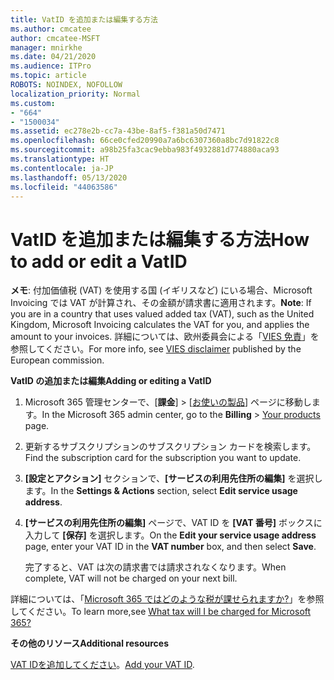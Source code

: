 ```yaml
---
title: VatID を追加または編集する方法
ms.author: cmcatee
author: cmcatee-MSFT
manager: mnirkhe
ms.date: 04/21/2020
ms.audience: ITPro
ms.topic: article
ROBOTS: NOINDEX, NOFOLLOW
localization_priority: Normal
ms.custom:
- "664"
- "1500034"
ms.assetid: ec278e2b-cc7a-43be-8af5-f381a50d7471
ms.openlocfilehash: 66ce0cfed20990a7a6bc6307360a8bc7d91822c8
ms.sourcegitcommit: a98b25fa3cac9ebba983f4932881d774880aca93
ms.translationtype: HT
ms.contentlocale: ja-JP
ms.lasthandoff: 05/13/2020
ms.locfileid: "44063586"
---
```

# <a name="how-to-add-or-edit-a-vatid"></a><span data-ttu-id="7beeb-102">VatID を追加または編集する方法</span><span class="sxs-lookup"><span data-stu-id="7beeb-102">How to add or edit a VatID</span></span>

<span data-ttu-id="7beeb-103">**メモ**: 付加価値税 (VAT) を使用する国 (イギリスなど) にいる場合、Microsoft Invoicing では VAT が計算され、その金額が請求書に適用されます。</span><span class="sxs-lookup"><span data-stu-id="7beeb-103">**Note**: If you are in a country that uses valued added tax (VAT), such as the United Kingdom, Microsoft Invoicing calculates the VAT for you, and applies the amount to your invoices.</span></span> <span data-ttu-id="7beeb-104">詳細については、欧州委員会による「[VIES 免責](https://go.microsoft.com/fwlink/p/?LinkID=841741)」を参照してください。</span><span class="sxs-lookup"><span data-stu-id="7beeb-104">For more info, see [VIES disclaimer](https://go.microsoft.com/fwlink/p/?LinkID=841741) published by the European commission.</span></span>

<span data-ttu-id="7beeb-105">**VatID の追加または編集**</span><span class="sxs-lookup"><span data-stu-id="7beeb-105">**Adding or editing a VatID**</span></span>

1. <span data-ttu-id="7beeb-106">Microsoft 365 管理センターで、[**課金**] \> [[お使いの製品](https://go.microsoft.com/fwlink/p/?linkid=842054)] ページに移動します。</span><span class="sxs-lookup"><span data-stu-id="7beeb-106">In the Microsoft 365 admin center, go to the **Billing** \> [Your products](https://go.microsoft.com/fwlink/p/?linkid=842054) page.</span></span>

2. <span data-ttu-id="7beeb-107">更新するサブスクリプションのサブスクリプション カードを検索します。</span><span class="sxs-lookup"><span data-stu-id="7beeb-107">Find the subscription card for the subscription you want to update.</span></span>

3. <span data-ttu-id="7beeb-108">**[設定とアクション]** セクションで、**[サービスの利用先住所の編集]** を選択します。</span><span class="sxs-lookup"><span data-stu-id="7beeb-108">In the **Settings & Actions** section, select **Edit service usage address**.</span></span>

4. <span data-ttu-id="7beeb-109">**[サービスの利用先住所の編集]** ページで、VAT ID を **[VAT 番号]** ボックスに入力して **[保存]** を選択します。</span><span class="sxs-lookup"><span data-stu-id="7beeb-109">On the **Edit your service usage address** page, enter your VAT ID in the **VAT number** box, and then select **Save**.</span></span>

    <span data-ttu-id="7beeb-110">完了すると、VAT は次の請求書では請求されなくなります。</span><span class="sxs-lookup"><span data-stu-id="7beeb-110">When complete, VAT will not be charged on your next bill.</span></span>

<span data-ttu-id="7beeb-111">詳細については、「[Microsoft 365 ではどのような税が課せられますか?](https://docs.microsoft.com/office365/admin/subscriptions-and-billing/what-tax-will-i-be-charged)」を参照してください。</span><span class="sxs-lookup"><span data-stu-id="7beeb-111">To learn more,see [What tax will I be charged for Microsoft 365?](https://docs.microsoft.com/office365/admin/subscriptions-and-billing/what-tax-will-i-be-charged)</span></span>

<span data-ttu-id="7beeb-112">**その他のリソース**</span><span class="sxs-lookup"><span data-stu-id="7beeb-112">**Additional resources**</span></span>

<span data-ttu-id="7beeb-113">[VAT IDを追加してください](https://docs.microsoft.com/office365/admin/subscriptions-and-billing/what-tax-will-i-be-charged?view=o365-worldwide#add-your-vat-id-eu-countries-only)。</span><span class="sxs-lookup"><span data-stu-id="7beeb-113">[Add your VAT ID](https://docs.microsoft.com/office365/admin/subscriptions-and-billing/what-tax-will-i-be-charged?view=o365-worldwide#add-your-vat-id-eu-countries-only).</span></span>